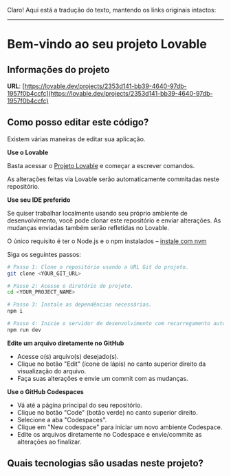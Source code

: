 Claro! Aqui está a tradução do texto, mantendo os links originais intactos:

---

# Bem-vindo ao seu projeto Lovable

## Informações do projeto

**URL**: [https://lovable.dev/projects/2353d141-bb39-4640-97db-1957f0b4ccfc](https://lovable.dev/projects/2353d141-bb39-4640-97db-1957f0b4ccfc)

## Como posso editar este código?

Existem várias maneiras de editar sua aplicação.

**Use o Lovable**

Basta acessar o [Projeto Lovable](https://lovable.dev/projects/2353d141-bb39-4640-97db-1957f0b4ccfc) e começar a escrever comandos.

As alterações feitas via Lovable serão automaticamente commitadas neste repositório.

**Use seu IDE preferido**

Se quiser trabalhar localmente usando seu próprio ambiente de desenvolvimento, você pode clonar este repositório e enviar alterações. As mudanças enviadas também serão refletidas no Lovable.

O único requisito é ter o Node.js e o npm instalados – [instale com nvm](https://github.com/nvm-sh/nvm#installing-and-updating)

Siga os seguintes passos:

```sh
# Passo 1: Clone o repositório usando a URL Git do projeto.
git clone <YOUR_GIT_URL>

# Passo 2: Acesse o diretório do projeto.
cd <YOUR_PROJECT_NAME>

# Passo 3: Instale as dependências necessárias.
npm i

# Passo 4: Inicie o servidor de desenvolvimento com recarregamento automático e pré-visualização instantânea.
npm run dev
```

**Edite um arquivo diretamente no GitHub**

* Acesse o(s) arquivo(s) desejado(s).
* Clique no botão "Edit" (ícone de lápis) no canto superior direito da visualização do arquivo.
* Faça suas alterações e envie um commit com as mudanças.

**Use o GitHub Codespaces**

* Vá até a página principal do seu repositório.
* Clique no botão "Code" (botão verde) no canto superior direito.
* Selecione a aba "Codespaces".
* Clique em "New codespace" para iniciar um novo ambiente Codespace.
* Edite os arquivos diretamente no Codespace e envie/commite as alterações ao finalizar.

## Quais tecnologias são usadas neste projeto?

